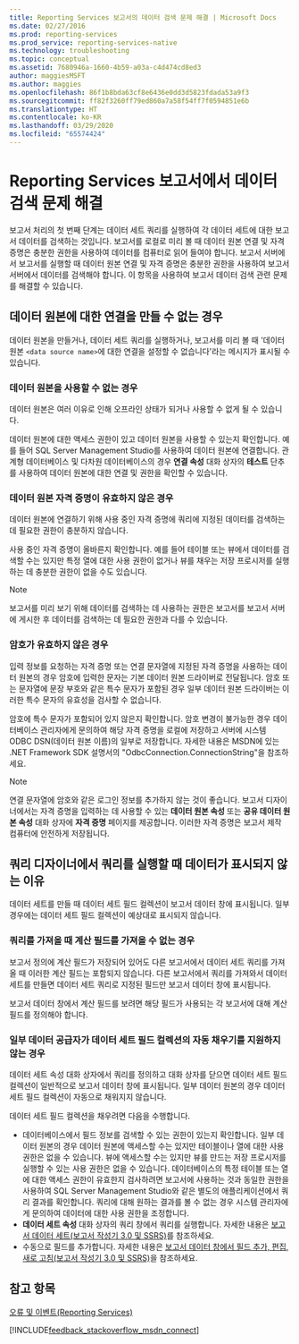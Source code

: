 ```yaml
---
title: Reporting Services 보고서의 데이터 검색 문제 해결 | Microsoft Docs
ms.date: 02/27/2016
ms.prod: reporting-services
ms.prod_service: reporting-services-native
ms.technology: troubleshooting
ms.topic: conceptual
ms.assetid: 7680946a-1660-4b59-a03a-c4d474cd8ed3
author: maggiesMSFT
ms.author: maggies
ms.openlocfilehash: 86f1b8bda63cf8e6436e0dd3d5823fdada53a9f3
ms.sourcegitcommit: ff82f3260ff79ed860a7a58f54ff7f0594851e6b
ms.translationtype: HT
ms.contentlocale: ko-KR
ms.lasthandoff: 03/29/2020
ms.locfileid: "65574424"
---
```

# <a name="troubleshoot-data-retrieval-issues-with-reporting-services-reports"></a>Reporting Services 보고서에서 데이터 검색 문제 해결
보고서 처리의 첫 번째 단계는 데이터 세트 쿼리를 실행하여 각 데이터 세트에 대한 보고서 데이터를 검색하는 것입니다. 보고서를 로컬로 미리 볼 때 데이터 원본 연결 및 자격 증명은 충분한 권한을 사용하여 데이터를 컴퓨터로 읽어 들여야 합니다. 보고서 서버에서 보고서를 실행할 때 데이터 원본 연결 및 자격 증명은 충분한 권한을 사용하여 보고서 서버에서 데이터를 검색해야 합니다. 이 항목을 사용하여 보고서 데이터 검색 관련 문제를 해결할 수 있습니다.   
  
## <a name="i-cannot-create-a-connection-to-a-data-source"></a>데이터 원본에 대한 연결을 만들 수 없는 경우  
데이터 원본을 만들거나, 데이터 세트 쿼리를 실행하거나, 보고서를 미리 볼 때 '데이터 원본 `<data source name>`에 대한 연결을 설정할 수 없습니다'라는 메시지가 표시될 수 있습니다.   
    
### <a name="data-source-is-not-available"></a>데이터 원본을 사용할 수 없는 경우  
데이터 원본은 여러 이유로 인해 오프라인 상태가 되거나 사용할 수 없게 될 수 있습니다.   
  
데이터 원본에 대한 액세스 권한이 있고 데이터 원본을 사용할 수 있는지 확인합니다. 예를 들어 SQL Server Management Studio를 사용하여 데이터 원본에 연결합니다. 관계형 데이터베이스 및 다차원 데이터베이스의 경우 **연결 속성** 대화 상자의 **테스트** 단추를 사용하여 데이터 원본에 대한 연결 및 권한을 확인할 수 있습니다.   
  
### <a name="data-source-credentials-are-not-valid"></a>데이터 원본 자격 증명이 유효하지 않은 경우  
데이터 원본에 연결하기 위해 사용 중인 자격 증명에 쿼리에 지정된 데이터를 검색하는 데 필요한 권한이 충분하지 않습니다.  
  
사용 중인 자격 증명이 올바른지 확인합니다. 예를 들어 테이블 또는 뷰에서 데이터를 검색할 수는 있지만 특정 열에 대한 사용 권한이 없거나 뷰를 채우는 저장 프로시저를 실행하는 데 충분한 권한이 없을 수도 있습니다.   
  
> [!NOTE]  
> 보고서를 미리 보기 위해 데이터를 검색하는 데 사용하는 권한은 보고서를 보고서 서버에 게시한 후 데이터를 검색하는 데 필요한 권한과 다를 수 있습니다.   
  
### <a name="not-a-valid-password"></a>암호가 유효하지 않은 경우  
입력 정보를 요청하는 자격 증명 또는 연결 문자열에 지정된 자격 증명을 사용하는 데이터 원본의 경우 암호에 입력한 문자는 기본 데이터 원본 드라이버로 전달됩니다. 암호 또는 문자열에 문장 부호와 같은 특수 문자가 포함된 경우 일부 데이터 원본 드라이버는 이러한 특수 문자의 유효성을 검사할 수 없습니다.   
  
암호에 특수 문자가 포함되어 있지 않은지 확인합니다. 암호 변경이 불가능한 경우 데이터베이스 관리자에게 문의하여 해당 자격 증명을 로컬에 저장하고 서버에 시스템 ODBC DSN(데이터 원본 이름)의 일부로 저장합니다. 자세한 내용은 MSDN에 있는 .NET Framework SDK 설명서의 "OdbcConnection.ConnectionString"을 참조하세요.   
  
> [!NOTE]  
>연결 문자열에 암호와 같은 로그인 정보를 추가하지 않는 것이 좋습니다. 보고서 디자이너에서는 자격 증명을 입력하는 데 사용할 수 있는 **데이터 원본 속성** 또는 **공유 데이터 원본 속성** 대화 상자에 **자격 증명** 페이지를 제공합니다. 이러한 자격 증명은 보고서 제작 컴퓨터에 안전하게 저장됩니다.  
  
## <a name="why-do-i-see-no-data-when-i-run-my-query-in-the-query-designer"></a>쿼리 디자이너에서 쿼리를 실행할 때 데이터가 표시되지 않는 이유  
데이터 세트를 만들 때 데이터 세트 필드 컬렉션이 보고서 데이터 창에 표시됩니다. 일부 경우에는 데이터 세트 필드 컬렉션이 예상대로 표시되지 않습니다.   
  
### <a name="import-query-does-not-import-calculated-fields"></a>쿼리를 가져올 때 계산 필드를 가져올 수 없는 경우  
  
보고서 정의에 계산 필드가 저장되어 있어도 다른 보고서에서 데이터 세트 쿼리를 가져올 때 이러한 계산 필드는 포함되지 않습니다. 다른 보고서에서 쿼리를 가져와서 데이터 세트를 만들면 데이터 세트 쿼리로 지정된 필드만 보고서 데이터 창에 표시됩니다.   
  
보고서 데이터 창에서 계산 필드를 보려면 해당 필드가 사용되는 각 보고서에 대해 계산 필드를 정의해야 합니다.   
  
### <a name="some-data-providers-do-not-support-automatic-population-of-the-dataset-field-collection"></a>일부 데이터 공급자가 데이터 세트 필드 컬렉션의 자동 채우기를 지원하지 않는 경우  
데이터 세트 속성 대화 상자에서 쿼리를 정의하고 대화 상자를 닫으면 데이터 세트 필드 컬렉션이 일반적으로 보고서 데이터 창에 표시됩니다. 일부 데이터 원본의 경우 데이터 세트 필드 컬렉션이 자동으로 채워지지 않습니다.   
  
데이터 세트 필드 컬렉션을 채우려면 다음을 수행합니다.  
* 데이터베이스에서 필드 정보를 검색할 수 있는 권한이 있는지 확인합니다. 일부 데이터 원본의 경우 데이터 원본에 액세스할 수는 있지만 테이블이나 열에 대한 사용 권한은 없을 수 있습니다. 뷰에 액세스할 수는 있지만 뷰를 만드는 저장 프로시저를 실행할 수 있는 사용 권한은 없을 수 있습니다. 데이터베이스의 특정 테이블 또는 열에 대한 액세스 권한이 유효한지 검사하려면 보고서에 사용하는 것과 동일한 권한을 사용하여 SQL Server Management Studio와 같은 별도의 애플리케이션에서 쿼리 결과를 확인합니다. 쿼리에 대해 원하는 결과를 볼 수 없는 경우 시스템 관리자에게 문의하여 데이터에 대한 사용 권한을 조정합니다.   
* **데이터 세트 속성** 대화 상자의 쿼리 창에서 쿼리를 실행합니다. 자세한 내용은 [보고서 데이터 세트(보고서 작성기 3.0 및 SSRS)](../../reporting-services/report-data/report-datasets-ssrs.md)를 참조하세요.  
* 수동으로 필드를 추가합니다. 자세한 내용은 [보고서 데이터 창에서 필드 추가, 편집, 새로 고침(보고서 작성기 3.0 및 SSRS)](../../reporting-services/report-data/add-edit-refresh-fields-in-the-report-data-pane-report-builder-and-ssrs.md)을 참조하세요.   
  
## <a name="see-also"></a>참고 항목  
[오류 및 이벤트(Reporting Services)](../../reporting-services/troubleshooting/errors-and-events-reference-reporting-services.md)  
  
  

[!INCLUDE[feedback_stackoverflow_msdn_connect](../../includes/feedback-stackoverflow-msdn-connect-md.md)]



